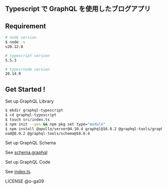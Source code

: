 ## Typescript で GraphQL を使用したブログアプリ

## Requirement

```bash
# node version
$ node -v
v20.12.0

# typescript version
5.5.3

# types/node version
20.14.9
```

## Get Started !

Set up GraphQL Library

```bash
$ mkdir graphql-typescript
$ cd graphql-typescript
$ touch src/index.ts
$ npm init --yes && npm pkg set type="module"
$ npm install @apollo/server@4.10.4 graphql@16.8.2 @graphql-tools/graphql-file-loader@8.0.1 @graphql-tools/l
oad@8.0.2 @graphql-tools/schema@10.0.4
```

Set up GraphQL Schema

See [schema.graphql](./schema.graphql)

Set up GraphQL Code

See [index.ts](src/index.ts)

LICENSE @o-ga09
